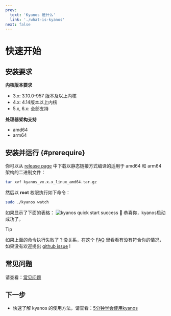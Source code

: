 ```yaml
---
prev:
  text: 'Kyanos 是什么'
  link: './what-is-kyanos'
next: false
---
```



# 快速开始
## 安装要求

**内核版本要求**
- 3.x: 3.10.0-957 版本及以上内核
- 4.x: 4.14版本以上内核
- 5.x, 6.x: 全部支持

**处理器架构支持**
- amd64
- arm64

## 安装并运行 {#prerequire}

你可以从 [release page](https://github.com/hengyoush/kyanos/releases) 中下载以静态链接方式编译的适用于 amd64 和 arm64 架构的二进制文件：

```bash
tar xvf kyanos_vx.x.x_linux_amd64.tar.gz
```

然后以 **root** 权限执行如下命令：
```bash
sudo ./kyanos watch 
```

 如果显示了下面的表格：
![kyanos quick start success](/quickstart-success.png)
🎉 恭喜你，kyanos启动成功了。

> [!TIP]
> 如果上面的命令执行失败了？没关系，在这个 [FAQ](./faq) 里看看有没有符合你的情况，如果没有欢迎提出 [github issue](https://github.com/hengyoush/kyanos/issues) ! 

## 常见问题
请查看：[常见问题](./faq)

## 下一步
- 快速了解 kyanos 的使用方法，请查看：[5分钟学会使用kyanos](./how-to)


